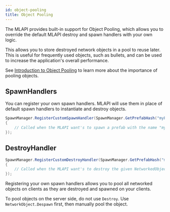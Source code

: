 ```yaml
---
id: object-pooling
title: Object Pooling
---
```


The MLAPI provides built-in support for Object Pooling, which allows you to override the default MLAPI destroy and spawn handlers with your own logic.

This allows you to store destroyed network objects in a pool to reuse later. This is useful for frequently used objects, such as bullets, and can be used to increase the application's overall performance.

See [Introduction to Object Pooling](https://learn.unity.com/tutorial/introduction-to-object-pooling) to learn more about the importance of pooling objects.

## SpawnHandlers

You can register your own spawn handlers. MLAPI will use them in place of default spawn handlers to instantiate and destroy objects.

```csharp
SpawnManager.RegisterCustomSpawnHandler(SpawnManager.GetPrefabHash("myPrefabName"), (position, rotation, disabled) =>
{
    // Called when the MLAPI want's to spawn a prefab with the name "myPrefabName"
});
```
## DestroyHandler

```csharp
SpawnManager.RegisterCustomDestroyHandler(SpawnManager.GetPrefabHash("myPrefabName"), (networkedObject) =>
{
    // Called when the MLAPI want's to destroy the given NetworkedObject
});
```

Registering your own spawn handlers allows you to pool all networked objects on clients as they are destroyed and spawned on your clients.

To pool objects on the server side, do not use `Destroy`. Use `NetworkObject.Despawn` first, then manually pool the object.
